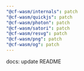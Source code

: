 ```yaml
---
"@cf-wasm/internals": patch
"@cf-wasm/quickjs": patch
"@cf-wasm/photon": patch
"@cf-wasm/satori": patch
"@cf-wasm/resvg": patch
"@cf-wasm/png": patch
"@cf-wasm/og": patch
---
```


docs: update README
